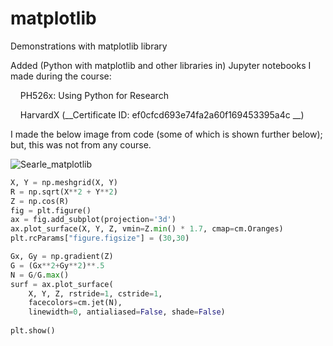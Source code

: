 # matplotlib
Demonstrations with matplotlib library

Added (Python with matplotlib and other libraries in) Jupyter notebooks I made during the course:
&nbsp;

&nbsp;&nbsp;&nbsp;   PH526x: Using Python for Research

&nbsp;&nbsp;&nbsp;   HarvardX (__Certificate ID: ef0cfcd693e74fa2a60f169453395a4c __)
&nbsp;

I made the below image from code (some of which is shown further below); but, this was not from any course.

![Searle_matplotlib](https://github.com/programweb/matplotlib/assets/12736699/f7cea54b-6a29-41d4-bc45-44075a52f1a3)

```python
X, Y = np.meshgrid(X, Y)
R = np.sqrt(X**2 + Y**2)
Z = np.cos(R)
fig = plt.figure()
ax = fig.add_subplot(projection='3d')
ax.plot_surface(X, Y, Z, vmin=Z.min() * 1.7, cmap=cm.Oranges)
plt.rcParams["figure.figsize"] = (30,30)

Gx, Gy = np.gradient(Z)
G = (Gx**2+Gy**2)**.5
N = G/G.max()
surf = ax.plot_surface(
    X, Y, Z, rstride=1, cstride=1,
    facecolors=cm.jet(N),
    linewidth=0, antialiased=False, shade=False)
    
plt.show()
```


